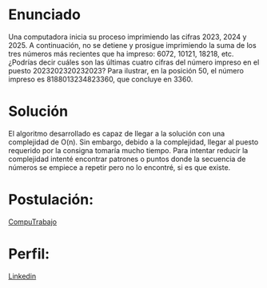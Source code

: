 # Enunciado
Una computadora inicia su proceso imprimiendo las cifras 2023, 2024 y 2025. 
A continuación, no se detiene y prosigue imprimiendo la suma de los tres números más recientes que ha impreso: 6072, 10121, 18218, etc. 
¿Podrías decir cuáles son las últimas cuatro cifras del número impreso en el puesto 2023202320232023? 
Para ilustrar, en la posición 50, el número impreso es 8188013234823360, que concluye en 3360.

# Solución
El algoritmo desarrollado es capaz de llegar a la solución con una complejidad de O(n).
Sin embargo, debido a la complejidad, llegar al puesto requerido por la consigna tomaría mucho tiempo.
Para intentar reducir la complejidad intenté encontrar patrones o puntos donde la secuencia de números se empiece a repetir pero no lo encontré, si es que existe.

# Postulación:
[CompuTrabajo](https://ar.computrabajo.com/ofertas-de-trabajo/oferta-de-trabajo-de-programadores-en-bariloche-82BCA48CE5572CBC61373E686DCF3405)

# Perfil:
[Linkedin](www.linkedin.com/in/francisco-califano-277a71284)
